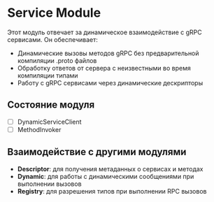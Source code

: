 # Service Module

Этот модуль отвечает за динамическое взаимодействие с gRPC сервисами. Он обеспечивает:

- Динамические вызовы методов gRPC без предварительной компиляции .proto файлов
- Обработку ответов от сервера с неизвестными во время компиляции типами
- Работу с gRPC сервисами через динамические дескрипторы

## Состояние модуля

- [ ] DynamicServiceClient
- [ ] MethodInvoker

## Взаимодействие с другими модулями

- **Descriptor**: для получения метаданных о сервисах и методах
- **Dynamic**: для работы с динамическими сообщениями при выполнении вызовов
- **Registry**: для разрешения типов при выполнении RPC вызовов
